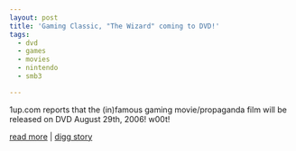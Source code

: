 ```yaml
---
layout: post
title: 'Gaming Classic, "The Wizard" coming to DVD!'
tags:
  - dvd
  - games
  - movies
  - nintendo
  - smb3

---
```


1up.com reports that the (in)famous gaming movie/propaganda film will be released on DVD August 29th, 2006!  w00t!

<a href="http://www.1up.com/do/newsStory?cId=3150998">read more</a> | <a href="http://digg.com/gaming/Gaming_Classic,_The_Wizard_coming_to_DVD_">digg story</a>

<!-- technorati tags start -->
<!-- technorati tags end -->
